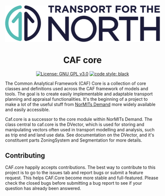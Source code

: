 ![Transport for the North Logo](https://github.com/Transport-for-the-North/caf.toolkit/blob/main/docs/TFN_Landscape_Colour_CMYK.png)

<h1 align="center">CAF core</h1>

[//]: # (Use the below and update URLs to add more badges when deploying)

[//]: # (<a href="https://pypi.org/project/caf.toolkit/"><img alt="Supported Python versions" src="https://img.shields.io/pypi/pyversions/caf.package.svg?style=flat-square"></a>)

[//]: # (<a href="https://pypi.org/project/caf.toolkit/"><img alt="Latest release" src="https://img.shields.io/github/release/transport-for-the-north/caf.package.svg?style=flat-square&maxAge=86400"></a>)

[//]: # (<a href="https://app.codecov.io/gh/Transport-for-the-North/caf.toolkit"><img alt="Coverage" src="https://img.shields.io/codecov/c/github/transport-for-the-north/caf.package.svg?branch=master&style=flat-square&logo=CodeCov"></a>)

[//]: # (<a href="https://github.com/Transport-for-the-North/caf.toolkit/actions?query=event%3Apush"><img alt="Testing Badge" src="https://img.shields.io/github/actions/workflow/status/transport-for-the-north/caf.toolkit/tests.yml?style=flat-square&logo=GitHub&label=Tests"></a>)


<p align="center">
<a href="https://www.gnu.org/licenses/gpl-3.0.en.html"><img alt="License: GNU GPL v3.0" src="https://img.shields.io/badge/license-GPLv3-blueviolet.svg?style=flat-square"></a>
<a href="https://github.com/psf/black"><img alt="code style: black" src="https://img.shields.io/badge/code%20format-black-000000.svg"></a>
</p>


The Common Analytical Framework (CAF) Core is a collection of core classes and 
definitions used across the CAF framework of models and tools. The goal is to 
create easily implementable and adaptable transport planning and appraisal 
functionalities. It's the beginning of a project to make a lot of the useful
stuff from 
[NorMITs Demand](https://github.com/Transport-for-the-North/NorMITs-Demand)
more widely available and easily accessible.

Caf.core is a successor to the core module within NorMITs Demand. The class central 
to caf.core is the DVector, which is used for storing and manipulating vectors 
often used in transport modelling and analysis, such as trip end and land use data. 
See documentation on the DVector, and it's constituent parts ZoningSystem and Segmentation 
for more details.

## Contributing
CAF.core happily accepts contributions.
The best way to contribute to this project is to go to the issues tab and 
report bugs or submit a feature request. This helps CAF.Core become more 
stable and full-featured. Please check the closed bugs before 
submitting a bug report to see if your question has already been answered.

